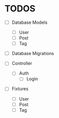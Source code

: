 # TODOS

- [ ] Database Models
  - [ ] User
  - [ ] Post
  - [ ] Tag

- [ ] Database Migrations

- [ ] Controller
  - [ ] Auth
    - [ ] Login

- [ ] Fixtures
  - [ ] User
  - [ ] Post
  - [ ] Tag